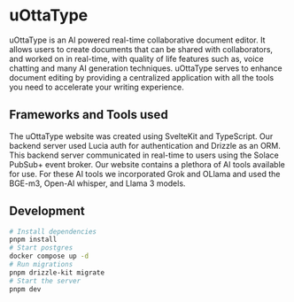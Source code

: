 # uOttaType

uOttaType is an AI powered real-time collaborative document editor. It allows users to create documents that can be shared with collaborators, and worked on in real-time, with quality of life features such as, voice chatting and many AI generation techniques. uOttaType serves to enhance document editing by providing a centralized application with all the tools you need to accelerate your writing experience.

## Frameworks and Tools used

The uOttaType website was created using SvelteKit and TypeScript. Our backend server used Lucia auth for authentication and Drizzle as an ORM. This backend server communicated in real-time to users using the Solace PubSub+ event broker. Our website contains a plethora of AI tools available for use. For these AI tools we incorporated Grok and OLlama and used the BGE-m3, Open-AI whisper, and Llama 3 models.

## Development

```bash
# Install dependencies
pnpm install
# Start postgres
docker compose up -d
# Run migrations
pnpm drizzle-kit migrate
# Start the server
pnpm dev
```
